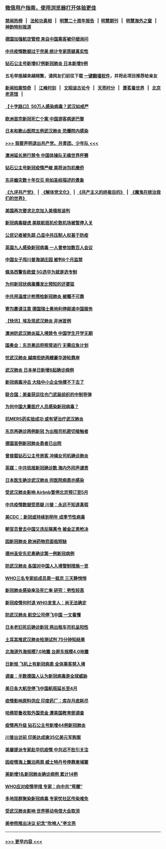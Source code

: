 ### [微信用户指南，使用浏览器打开体验更佳](https://github.com/gfw-breaker/banned-news1/blob/master/indexes/wechat-guide.md?t=0)
#### [禁闻热榜](热点新闻.md?t=0)  &nbsp;&nbsp;|&nbsp;&nbsp; [法轮功真相](https://github.com/gfw-breaker/truth/blob/master/README.md?t=0) &nbsp;&nbsp;|&nbsp;&nbsp; [明慧二十周年报告](https://github.com/gfw-breaker/mh-reports/blob/master/README.md?t=0) &nbsp;&nbsp;|&nbsp;&nbsp;[明慧期刊](https://github.com/gfw-breaker/mh-qikan) &nbsp;&nbsp;|&nbsp;&nbsp; [明慧海外之窗](https://github.com/gfw-breaker/mh-news/blob/master/README.md?t=0) &nbsp;&nbsp;|&nbsp;&nbsp; [神韵特别报道](https://github.com/gfw-breaker/mh-news/blob/master/shenyun.md?t=0)
#### [德国加强航空管控 来自中国乘客被仔细询问](../pages/nsc418/n11871572.md?t=02160122) 
#### [中共疫情数据过于完美 统计专家质疑真实性](../pages/nsc418/n11870197.md?t=02160122) 
#### [钻石公主号新增67例新冠肺炎 日本新增9例](../pages/nsc418/n11871311.md?t=02160122) 
#### 五毛举报越来越频繁，请网友们前往下载 [一键翻墙软件](https://github.com/gfw-breaker/ssr-accounts)，并将此项目推荐给亲友
#### [新闻拍案惊奇](https://github.com/gfw-breaker/banned-news1/blob/master/pages/link4.md) &nbsp;&nbsp;|&nbsp;&nbsp; [江峰时刻](https://github.com/gfw-breaker/banned-news1/blob/master/pages/link4.md) &nbsp;&nbsp;|&nbsp;&nbsp; [文昭谈古论今](https://github.com/gfw-breaker/banned-news1/blob/master/pages/link4.md) &nbsp;&nbsp;|&nbsp;&nbsp; [天亮时分](https://github.com/gfw-breaker/banned-news1/blob/master/pages/link4.md) &nbsp;&nbsp;|&nbsp;&nbsp; [萧茗看世界](https://github.com/gfw-breaker/banned-news1/blob/master/pages/link4.md) &nbsp;&nbsp;|&nbsp;&nbsp; [北京老茶馆](https://github.com/gfw-breaker/banned-news1/blob/master/pages/link4.md) &nbsp;&nbsp;|&nbsp;&nbsp; 
#### [【十字路口】50万人感染病毒？武汉如戒严](../pages/nsc418/n11870405.md?t=02160122) 
#### [欧洲首宗新冠死亡个案 中国游客病逝巴黎](../pages/nsc418/n11871247.md?t=02160122) 
#### [日本和歌山医院五例武汉肺炎 恐爆院内感染](../pages/nsc418/n11871128.md?t=02160122) 
#### [>>> 我要声明退出共产党、共青团、少年队 <<<](https://github.com/begood0513/goodnews/blob/master/quit/letter.md) 
#### [澳洲延长旅行禁令 中国体操队无缘世界杯赛](../pages/nsc418/n11870446.md?t=02160122) 
#### [钻石公主号新冠疫情严峻 美将派包机撤侨](../pages/nsc418/n11870505.md?t=02160122) 
#### [东非蝗灾数十年仅见 宛如圣经描述的景象](../pages/nsc418/n11870398.md?t=02160122) 
#### [《九评共产党》](https://github.com/begood0513/9ping.md/blob/master/README.md) &nbsp;|&nbsp; [《解体党文化》](../../../../jtdwh.md/blob/master/README.md)  &nbsp;|&nbsp; [《共产主义的终极目的》](../../../../gczydzjmd.md/blob/master/README.md) &nbsp;|&nbsp; [《魔鬼在统治我们的世界》](../../../../mgztzwmdsj.md/blob/master/README.md) 
#### [美国再次要求北京加入美俄核谈判](../pages/nsc418/n11870138.md?t=02160122) 
#### [新冠病毒疑虑 美联航班机伦敦机场被暂停入关](../pages/nsc418/n11870015.md?t=02160122) 
#### [公民记者被失踪 凸显中共压制人权甚于防疫](../pages/nsc418/n11870042.md?t=02160122) 
#### [英国九人感染新冠病毒 一人曾参加数百人会议](../pages/nsc418/n11869987.md?t=02160122) 
#### [中国女子闯川普海湖庄园 被判6个月监禁](../pages/nsc418/n11869919.md?t=02160122) 
#### [佩洛西警告欧盟 5G选华为就是选专制](../pages/nsc418/n11869898.md?t=02160122) 
#### [为何新冠状病毒爆发比预知的还要猛](../pages/nsc418/n11869828.md?t=02160122) 
#### [中共用温度计枪筛检新冠肺炎 被曝不可靠](../pages/nsc418/n11869707.md?t=02160122) 
#### [寄包裹请注意 德国瑞士奥地利停邮递中国服务](../pages/nsc418/n11869727.md?t=02160122) 
#### [【快讯】埃及现武汉肺炎 非洲首例](../pages/nsc418/n11869766.md?t=02160122) 
#### [澳洲防武汉肺炎延入境禁令 中国学生开学无期](../pages/nsc418/n11869546.md?t=02160122) 
#### [国奥会：东京奥运将照常进行 无需应急计划](../pages/nsc418/n11869422.md?t=02160122) 
#### [忧武汉肺炎 越南拒绝两艘豪华游轮靠岸](../pages/nsc418/n11867444.md?t=02160122) 
#### [武汉肺炎 日本单日新增8起确诊病例](../pages/nsc418/n11869272.md?t=02160122) 
#### [新冠病毒冲击 大陆中小企业快撑不下去了](../pages/nsc418/n11869259.md?t=02160122) 
#### [联合国：美查获运往也门武装组织的中制导弹](../pages/nsc418/n11868677.md?t=02160122) 
#### [为何中国大量医疗人员感染新冠病毒？](../pages/nsc418/n11869001.md?t=02160122) 
#### [抗MERS药实验成功 或有望治疗武汉肺炎](../pages/nsc418/n11868912.md?t=02160122) 
#### [东京再确诊两例新冠 为出租司机密切接触者](../pages/nsc418/n11868770.md?t=02160122) 
#### [德国首例新冠肺炎患者已出院](../pages/nsc418/n11868714.md?t=02160122) 
#### [曾接载钻石公主号旅客 冲绳女司机确诊肺炎](../pages/nsc418/n11868610.md?t=02160122) 
#### [英媒：中共低报新冠确诊数 海内外同声谴责](../pages/nsc418/n11867421.md?t=02160122) 
#### [日本医生确诊武汉肺炎 同医院病患亦感染](../pages/nsc418/n11867779.md?t=02160122) 
#### [受武汉肺炎影响 Airbnb暂停北京预订至5月](../pages/nsc418/n11867428.md?t=02160122) 
#### [中共疫情数据受质疑 川普：永远不知道真假](../pages/nsc418/n11867195.md?t=02160122) 
#### [美CDC：新冠或持续到明年 成季节性病毒](../pages/nsc418/n11867279.md?t=02160122) 
#### [朝官员曾去中国又违反隔离令 被金正恩枪决](../pages/nsc418/n11867087.md?t=02160122) 
#### [因新冠肺炎 欧洲药物恐面临短缺](../pages/nsc418/n11867036.md?t=02160122) 
#### [德州圣安东尼奥确诊第一例新冠病例](../pages/nsc418/n11867194.md?t=02160122) 
#### [防武汉肺炎 各国对中国人入境管制措施一览](../pages/nsc418/n11838726.md?t=02160122) 
#### [WHO三名专家组成员周一抵京 三天静悄悄](../pages/nsc418/n11866947.md?t=02160122) 
#### [新冠肺炎感染率及死亡率 研究：男性较高](../pages/nsc418/n11866956.md?t=02160122) 
#### [新冠疫情何时退 WHO发言人：尚无法确定](../pages/nsc418/n11866864.md?t=02160122) 
#### [防武汉肺炎 航空公司停飞中国 一文看懂](../pages/nsc418/n11866800.md?t=02160122) 
#### [日本老妇死后确诊新冠 两出租车司机呈阳性](../pages/nsc418/n11866755.md?t=02160122) 
#### [土耳其推武汉肺炎检测试剂 75分钟知结果](../pages/nsc418/n11866520.md?t=02160122) 
#### [北海道外海规模7.0地震 台屏东规模4.0地震](../pages/nsc418/n11866262.md?t=02160122) 
#### [日新规 飞机上有新冠病患 全体乘客禁入境](../pages/nsc418/n11866233.md?t=02160122) 
#### [调查：半数德国人认为新冠病毒是全球威胁](../pages/nsc418/n11866687.md?t=02160122) 
#### [美日各大航空停飞中国航班延长至4月](../pages/nsc418/n11865980.md?t=02160122) 
#### [疫情影响原料供应 印度药厂：库存月底耗尽](../pages/nsc418/n11865151.md?t=02160122) 
#### [哈佛耶鲁收取外国资金 遭美国教育部调查](../pages/nsc418/n11864950.md?t=02160122) 
#### [疫情再升级 钻石公主号新增44例新冠肺炎](../pages/nsc418/n11865033.md?t=02160122) 
#### [川普出访前 印美达成逾35亿美元军购案](../pages/nsc418/n11865444.md?t=02160122) 
#### [美屡提派专家赴华抗疫情 中共迟不批引关注](../pages/nsc418/n11864719.md?t=02160122) 
#### [因疫情海上飘泊两周 威士特丹号停靠柬埔寨](../pages/nsc418/n11865007.md?t=02160122) 
#### [美新增1名新冠肺炎确诊病例 累计14例](../pages/nsc418/n11864893.md?t=02160122) 
#### [WHO应对疫情举措 专家：向中共“弯腰”](../pages/nsc418/n11864727.md?t=02160122) 
#### [多地现群聚染新冠病毒 专家忧社区传染难免](../pages/nsc418/n11864715.md?t=02160122) 
#### [受武汉肺炎影响 世界移动电信大会取消](../pages/nsc418/n11864629.md?t=02160122) 
#### [美参院推出决议 纪念“吹哨人”李文亮](../pages/nsc418/n11863852.md?t=02160122) 

----
#### [ >>> 更早内容 <<< ](../indexes/nsc418-earlier.md)

